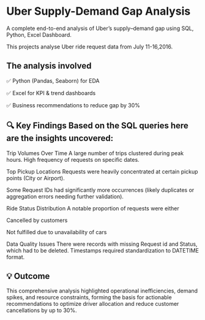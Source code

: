 # **Uber Supply-Demand Gap Analysis**

A complete end-to-end analysis of Uber’s supply–demand gap using SQL, Python, Excel Dashboard.

This projects analyse Uber ride request data from July 11-16,2016.

## **The analysis involved**

✅ Python (Pandas, Seaborn) for EDA 

✅ Excel for KPI & trend dashboards 

✅ Business recommendations to reduce gap by 30%

## **🔍 Key Findings Based on the SQL queries here are the insights uncovered:**

Trip Volumes Over Time A large number of trips clustered during peak hours. High frequency of requests on specific dates.

Top Pickup Locations Requests were heavily concentrated at certain pickup points (City or Airport). 

Some Request IDs had significantly more occurrences (likely duplicates or aggregation errors needing further validation).

Ride Status Distribution A notable proportion of requests were either 

Cancelled by customers

Not fulfilled due to unavailability of cars

Data Quality Issues There were records with missing Request id and Status, which had to be deleted. Timestamps required standardization to DATETIME format.

## **💡 Outcome**

This comprehensive analysis highlighted operational inefficiencies, demand spikes, and resource constraints, forming the basis for actionable recommendations to optimize driver allocation and reduce customer cancellations by up to 30%.
